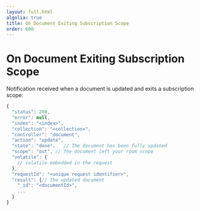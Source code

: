 ```yaml
---
layout: full.html
algolia: true
title: On Document Exiting Subscription Scope
order: 600
---
```


# On Document Exiting Subscription Scope

Notification received when a document is updated and exits a subscription scope:

```javascript
{
  "status": 200,
  "error": null,
  "index": "<index>",
  "collection": "<collection>",
  "controller": "document",
  "action": "update",
  "state": "done",   // The document has been fully updated
  "scope": "out", // The document left your room scope
  "volatile": {
    // volatile embedded in the request
  },
  "requestId": "<unique request identifier>",
  "result": {// The updated document
    "_id": "<documentId>",
    ...
  }
}
```
